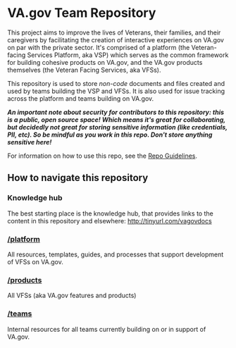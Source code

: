 # VA.gov Team Repository

This project aims to improve the lives of Veterans, their families, and their caregivers by facilitating the creation of interactive experiences on VA.gov on par with the private sector. It's comprised of a platform (the Veteran-facing Services Platform, aka VSP) which serves as the common framework for building cohesive products on VA.gov, and the VA.gov products themselves (the Veteran Facing Services, aka VFSs).

This repository is used to store *non-code* documents and files created and used by teams building the VSP and VFSs. It is also used for issue tracking across the platform and teams building on VA.gov.

***An important note about security for contributors to this repository: this is a public, open source space! Which means it's great for collaborating, but decidedly not great for storing sensitive information (like credentials, PII, etc). So be mindful as you work in this repo. Don't store anything sensitive here!***

For information on how to use this repo, see the [Repo Guidelines](https://github.com/department-of-veterans-affairs/va.gov-team/blob/master/platform/working-with-vsp/orientation/repo-guidelines.md).

## How to navigate this repository

### Knowledge hub
The best starting place is the knowledge hub, that provides links to the content in this repository and elsewhere:
http://tinyurl.com/vagovdocs

### [/platform](./platform)
All resources, templates, guides, and processes that support development of VFSs on VA.gov.

### [/products](./products)
All VFSs (aka VA.gov features and products)

### [/teams](./teams)
Internal resources for all teams currently building on or in support of VA.gov.
